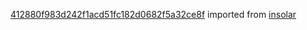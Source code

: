 [412880f983d242f1acd51fc182d0682f5a32ce8f](https://github.com/insolar/insolar/commit/412880f983d242f1acd51fc182d0682f5a32ce8f) imported from [insolar](https://github.com/insolar/insolar)
